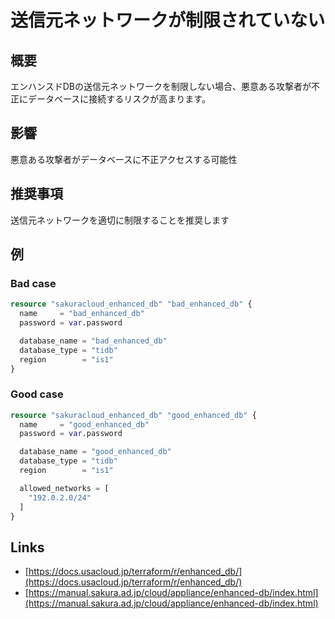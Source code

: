 # 送信元ネットワークが制限されていない

## 概要
エンハンスドDBの送信元ネットワークを制限しない場合、悪意ある攻撃者が不正にデータベースに接続するリスクが高まります。

## 影響
悪意ある攻撃者がデータベースに不正アクセスする可能性

## 推奨事項
送信元ネットワークを適切に制限することを推奨します

## 例
### Bad case
```terraform
resource "sakuracloud_enhanced_db" "bad_enhanced_db" {
  name     = "bad_enhanced_db"
  password = var.password

  database_name = "bad_enhanced_db"
  database_type = "tidb"
  region        = "is1"
}
```

### Good case
```terraform
resource "sakuracloud_enhanced_db" "good_enhanced_db" {
  name     = "good_enhanced_db"
  password = var.password

  database_name = "good_enhanced_db"
  database_type = "tidb"
  region        = "is1"

  allowed_networks = [
    "192.0.2.0/24"
  ]
}
```

## Links
- [https://docs.usacloud.jp/terraform/r/enhanced_db/](https://docs.usacloud.jp/terraform/r/enhanced_db/)
- [https://manual.sakura.ad.jp/cloud/appliance/enhanced-db/index.html](https://manual.sakura.ad.jp/cloud/appliance/enhanced-db/index.html)
